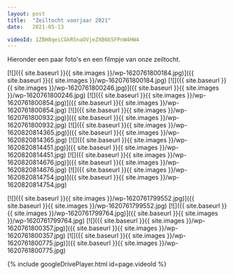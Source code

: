 ```yaml
---
layout: post
title:  "Zeiltocht voorjaar 2021"
date:   2021-05-13

videoId: 1ZBH8qeiCGkRSnaOVjeZXB6b5FPnW4HW4
---
```

Hieronder een paar foto's en een filmpje van onze zeiltocht.

[![]({{ site.baseurl }}{{ site.images }}/wp-1620761800184.jpg)]({{ site.baseurl }}{{ site.images }}/wp-1620761800184.jpg)
[![]({{ site.baseurl }}{{ site.images }}/wp-1620761800246.jpg)]({{ site.baseurl }}{{ site.images }}/wp-1620761800246.jpg)
[![]({{ site.baseurl }}{{ site.images }}/wp-1620761800854.jpg)]({{ site.baseurl }}{{ site.images }}/wp-1620761800854.jpg)
[![]({{ site.baseurl }}{{ site.images }}/wp-1620761800932.jpg)]({{ site.baseurl }}{{ site.images }}/wp-1620761800932.jpg)
[![]({{ site.baseurl }}{{ site.images }}/wp-1620820814365.jpg)]({{ site.baseurl }}{{ site.images }}/wp-1620820814365.jpg)
[![]({{ site.baseurl }}{{ site.images }}/wp-1620820814451.jpg)]({{ site.baseurl }}{{ site.images }}/wp-1620820814451.jpg)
[![]({{ site.baseurl }}{{ site.images }}/wp-1620820814676.jpg)]({{ site.baseurl }}{{ site.images }}/wp-1620820814676.jpg)
[![]({{ site.baseurl }}{{ site.images }}/wp-1620820814754.jpg)]({{ site.baseurl }}{{ site.images }}/wp-1620820814754.jpg)


[![]({{ site.baseurl }}{{ site.images }}/wp-1620761799552.jpg)]({{ site.baseurl }}{{ site.images }}/wp-1620761799552.jpg)
[![]({{ site.baseurl }}{{ site.images }}/wp-1620761799764.jpg)]({{ site.baseurl }}{{ site.images }}/wp-1620761799764.jpg)
[![]({{ site.baseurl }}{{ site.images }}/wp-1620761800357.jpg)]({{ site.baseurl }}{{ site.images }}/wp-1620761800357.jpg)
[![]({{ site.baseurl }}{{ site.images }}/wp-1620761800775.jpg)]({{ site.baseurl }}{{ site.images }}/wp-1620761800775.jpg)

{% include googleDrivePlayer.html id=page.videoId %}
